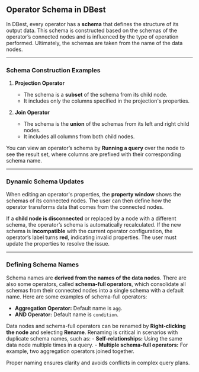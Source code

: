 ## Operator Schema in DBest

In DBest, every operator has a **schema** that defines the structure of its output data. 
This schema is constructed based on the schemas of the operator’s connected nodes and is influenced by the type of operation performed. Ultimately, the schemas are taken from the name of the data nodes. 

---

### Schema Construction Examples

1. **Projection Operator**  
   - The schema is a **subset** of the schema from its child node.  
   - It includes only the columns specified in the projection's properties.

2. **Join Operator**  
   - The schema is the **union** of the schemas from its left and right child nodes.  
   - It includes all columns from both child nodes.

You can view an operator’s schema by **Running a query** over the node to see the result set, where columns are prefixed with their corresponding schema name.


---

### Dynamic Schema Updates

When editing an operator's properties, the **property window** shows the schemas of its connected nodes. The user can then define how the operator transforms data that comes from the connected nodes. 

If a **child node is disconnected** or replaced by a node with a different schema, the operator’s schema is automatically recalculated.
If the new schema is **incompatible** with the current operator configuration, the operator’s label turns **red**, indicating invalid properties. The user must update the properties to resolve the issue.

---

### Defining Schema Names

Schema names are **derived from the names of the data nodes**.  There are also some operators, called **schema-full operators**, which consolidate all schemas from their connected nodes into a single schema with a default name. Here are some examples of schema-full operators:  
  - **Aggregation Operator:** Default name is `agg`.  
  - **AND Operator:** Default name is `condition`.

Data nodes and schema-full operators can be renamed by **Right-clicking the node** and selecting **Rename**.
Renaming is critical in scenarios with duplicate schema names, such as:
    - **Self-relationships:** Using the same data node multiple times in a query.
    - **Multiple schema-full operators:** For example, two aggregation operators joined together.

Proper naming ensures clarity and avoids conflicts in complex query plans.
